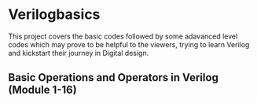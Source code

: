 # Verilogbasics
This project covers the basic codes followed by some adavanced level codes which may prove to be helpful to the viewers, trying to learn Verilog and kickstart their journey in Digital design.

## Basic Operations and Operators in Verilog **(Module 1-16)**
